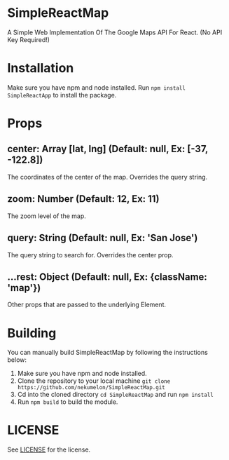 # SimpleReactMap

A Simple Web Implementation Of The Google Maps API For React. (No API Key Required!)

# Installation

Make sure you have npm and node installed. Run `npm install SimpleReactApp` to install the package.

# Props

## center: Array [lat, lng] (Default: null, Ex: [-37, -122.8])
The coordinates of the center of the map. Overrides the query string.
## zoom: Number (Default: 12, Ex: 11)
The zoom level of the map.
## query: String (Default: null, Ex: 'San Jose')
The query string to search for. Overrides the center prop.

## ...rest: Object (Default: null, Ex: {className: 'map'})
Other props that are passed to the underlying Element.

# Building

You can manually build SimpleReactMap by following the instructions below:
1. Make sure you have npm and node installed.
2. Clone the repository to your local machine `git clone https://github.com/nekumelon/SimpleReactMap.git`
3. Cd into the cloned directory `cd SimpleReactMap` and run `npm install`
4. Run `npm build` to build the module.

# LICENSE
See [LICENSE](./LICENSE) for the license.